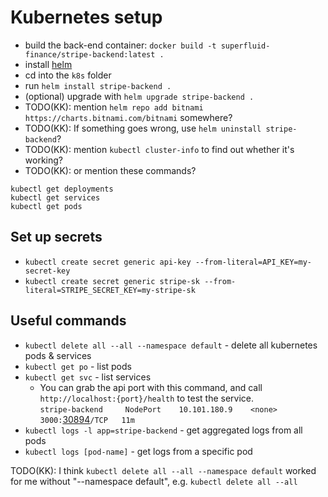 # Kubernetes setup

- build the back-end container: `docker build -t superfluid-finance/stripe-backend:latest .`
- install [helm](https://helm.sh/docs/intro/install/)
- cd into the `k8s` folder
- run `helm install stripe-backend .`
- (optional) upgrade with `helm upgrade stripe-backend .`
- TODO(KK): mention `helm repo add bitnami https://charts.bitnami.com/bitnami` somewhere?
- TODO(KK): If something goes wrong, use `helm uninstall stripe-backend`?
- TODO(KK): mention `kubectl cluster-info` to find out whether it's working?
- TODO(KK): or mention these commands? 
```
kubectl get deployments
kubectl get services
kubectl get pods
```

## Set up secrets
- `kubectl create secret generic api-key --from-literal=API_KEY=my-secret-key`
- `kubectl create secret generic stripe-sk --from-literal=STRIPE_SECRET_KEY=my-stripe-sk`

## Useful commands
- `kubectl delete all --all --namespace default` -  delete all kubernetes pods & services
- `kubectl get po` - list pods
- `kubectl get svc` - list services
    - You can grab the api port with this command, and call `http://localhost:{port}/health` to test the service.        
    `stripe-backend     NodePort    10.101.180.9    <none>        3000:`<u>30894</u>`/TCP   11m`
- `kubectl logs -l app=stripe-backend` - get aggregated logs from all pods
- `kubectl logs [pod-name]` - get logs from a specific pod

TODO(KK): I think `kubectl delete all --all --namespace default` worked for me without "--namespace default", e.g. `kubectl delete all --all`